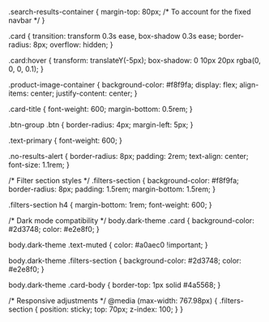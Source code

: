 .search-results-container {
    margin-top: 80px; /* To account for the fixed navbar */
  }
  
  .card {
    transition: transform 0.3s ease, box-shadow 0.3s ease;
    border-radius: 8px;
    overflow: hidden;
  }
  
  .card:hover {
    transform: translateY(-5px);
    box-shadow: 0 10px 20px rgba(0, 0, 0, 0.1);
  }
  
  .product-image-container {
    background-color: #f8f9fa;
    display: flex;
    align-items: center;
    justify-content: center;
  }
  
  .card-title {
    font-weight: 600;
    margin-bottom: 0.5rem;
  }
  
  .btn-group .btn {
    border-radius: 4px;
    margin-left: 5px;
  }
  
  .text-primary {
    font-weight: 600;
  }
  
  .no-results-alert {
    border-radius: 8px;
    padding: 2rem;
    text-align: center;
    font-size: 1.1rem;
  }
  
  /* Filter section styles */
  .filters-section {
    background-color: #f8f9fa;
    border-radius: 8px;
    padding: 1.5rem;
    margin-bottom: 1.5rem;
  }
  
  .filters-section h4 {
    margin-bottom: 1rem;
    font-weight: 600;
  }
  
  /* Dark mode compatibility */
  body.dark-theme .card {
    background-color: #2d3748;
    color: #e2e8f0;
  }
  
  body.dark-theme .text-muted {
    color: #a0aec0 !important;
  }
  
  body.dark-theme .filters-section {
    background-color: #2d3748;
    color: #e2e8f0;
  }
  
  body.dark-theme .card-body {
    border-top: 1px solid #4a5568;
  }
  
  /* Responsive adjustments */
  @media (max-width: 767.98px) {
    .filters-section {
      position: sticky;
      top: 70px;
      z-index: 100;
    }
  }